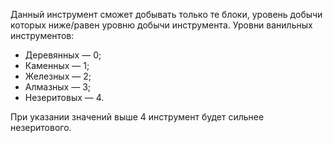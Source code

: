 Данный инструмент сможет добывать только те блоки, уровень добычи которых ниже/равен уровню добычи инструмента. Уровни ванильных инструментов:

* Деревянных — 0;
* Каменных — 1;
* Железных — 2;
* Алмазных — 3;
* Незеритовых — 4.

При указании значений выше 4 инструмент будет сильнее незеритового.